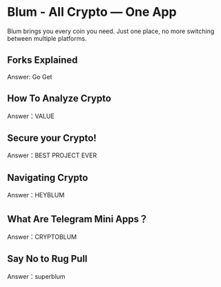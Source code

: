 # Blum - All Crypto — One App
Blum brings you every coin you need. Just one place, no more switching between multiple platforms.

## Forks Explained
Answer: Go Get

## How To Analyze Crypto
Answer：VALUE

## Secure your Crypto!
Answer：BEST PROJECT EVER

## Navigating Crypto
Answer：HEYBLUM

## What Are Telegram Mini Apps？
Answer：CRYPTOBLUM

## Say No to Rug Pull
Answer：superblum

